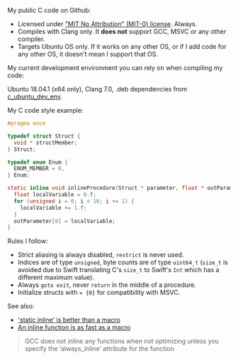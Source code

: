 My public C code on Github:

* Licensed under ["MIT No Attribution" (MIT-0) license](https://github.com/aws/mit-0). Always.
* Compiles with Clang only. It __does not__ support GCC, MSVC or any other compiler.
* Targets Ubuntu OS only. If it works on any other OS, or if I add code for any other OS, it doesn't mean I support that OS.

My current development environment you can rely on when compiling my code:

Ubuntu 18.04.1 (x64 only), Clang 7.0, .deb dependencies from [c_ubuntu_dev_env](https://github.com/procedural/c_ubuntu_dev_env).

My C code style example:

```c
#pragma once

typedef struct Struct {
  void * structMember;
} Struct;

typedef enum Enum {
  ENUM_MEMBER = 0,
} Enum;

static inline void inlineProcedure(Struct * parameter, float * outParameter) {
  float localVariable = 0.f;
  for (unsigned i = 0; i < 10; i += 1) {
    localVariable += 1.f;
  }
  outParameter[0] = localVariable;
}
```

Rules I follow:

* Strict aliasing is always disabled, `restrict` is never used.
* Indices are of type `unsigned`, byte counts are of type `uint64_t` (`size_t` is avoided due to Swift translating C's `size_t` to Swift's `Int` which has a different maximum value).
* Always `goto exit`, never `return` in the middle of a procedure.
* Initialize structs with `= {0}` for compatibility with MSVC.

See also:

* ['static inline' is better than a macro](https://web.archive.org/web/20140906203157/https://www.kernel.org/doc/Documentation/SubmittingPatches)
* [An inline function is as fast as a macro](https://gcc.gnu.org/onlinedocs/gcc/Inline.html)
> GCC does not inline any functions when not optimizing unless you specify the ‘always_inline’ attribute for the function
